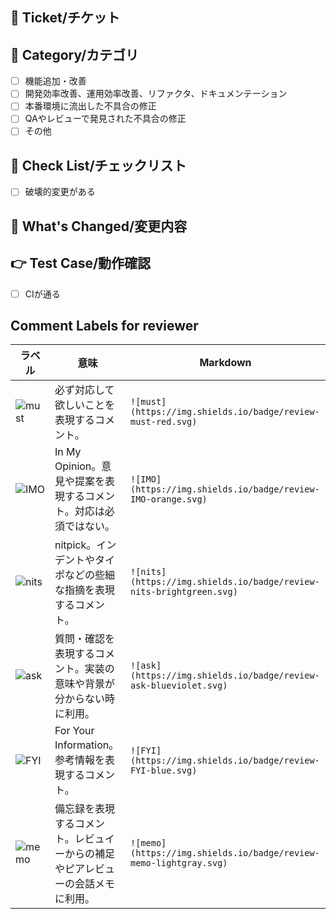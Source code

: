 ## :ticket: Ticket/チケット
<!-- PRの根拠となるチケットのリンクを記述する。 -->

## :bookmark: Category/カテゴリ
<!-- PRのカテゴリを一つ選択する。 -->
- [ ] 機能追加・改善
- [ ] 開発効率改善、運用効率改善、リファクタ、ドキュメンテーション
- [ ] 本番環境に流出した不具合の修正
- [ ] QAやレビューで発見された不具合の修正
- [ ] その他

## :cop: Check List/チェックリスト
<!-- PRのレビューでチェックすべき観点のリスト -->
- [ ] 破壊的変更がある

## :memo: What's Changed/変更内容
<!-- 変更内容を記述する。 -->

## :point_right: Test Case/動作確認
<!-- 実装した機能の再現方法を記述し、開発者・レビュワー共に確認する。  -->
- [ ] CIが通る

## Comment Labels for reviewer
| ラベル                                                            | 意味                                                                           | Markdown                                                            |
| ----------------------------------------------------------------- | ------------------------------------------------------------------------------ | ------------------------------------------------------------------- |
| ![must](https://img.shields.io/badge/review-must-red.svg)         | 必ず対応して欲しいことを表現するコメント。                                     | `![must](https://img.shields.io/badge/review-must-red.svg)`         |
| ![IMO](https://img.shields.io/badge/review-IMO-orange.svg)        | In My Opinion。意見や提案を表現するコメント。対応は必須ではない。              | `![IMO](https://img.shields.io/badge/review-IMO-orange.svg)`        |
| ![nits](https://img.shields.io/badge/review-nits-brightgreen.svg) | nitpick。インデントやタイポなどの些細な指摘を表現するコメント。                | `![nits](https://img.shields.io/badge/review-nits-brightgreen.svg)` |
| ![ask](https://img.shields.io/badge/review-ask-blueviolet.svg)    | 質問・確認を表現するコメント。実装の意味や背景が分からない時に利用。           | `![ask](https://img.shields.io/badge/review-ask-blueviolet.svg)`    |
| ![FYI](https://img.shields.io/badge/review-FYI-blue.svg)          | For Your Information。参考情報を表現するコメント。                             | `![FYI](https://img.shields.io/badge/review-FYI-blue.svg)`           |
| ![memo](https://img.shields.io/badge/review-memo-lightgray.svg)   | 備忘録を表現するコメント。レビュイーからの補足やピアレビューの会話メモに利用。 | `![memo](https://img.shields.io/badge/review-memo-lightgray.svg)`    |
